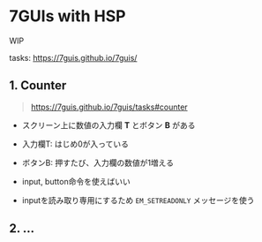 # 7GUIs with HSP

WIP

tasks: https://7guis.github.io/7guis/

## 1. Counter

> https://7guis.github.io/7guis/tasks#counter

- スクリーン上に数値の入力欄 **T** とボタン **B** がある
- 入力欄T: はじめ0が入っている
- ボタンB: 押すたび、入力欄の数値が1増える

- input, button命令を使えばいい
- inputを読み取り専用にするため `EM_SETREADONLY` メッセージを使う

## 2. ...

